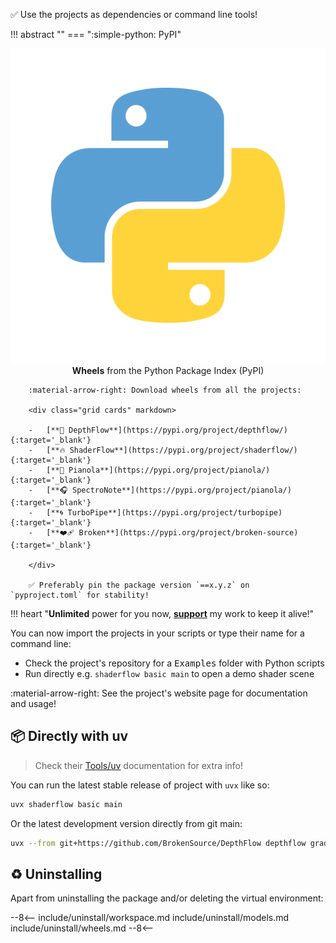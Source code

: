 
<style>
    /* More well-defined cards */
    .cards > ul > li {
        border: 2px solid var(--md-typeset-table-color) !important;
        padding: 0.5em !important;
    }
</style>

✅ Use the projects as dependencies or command line tools!

!!! abstract ""
    === ":simple-python: PyPI"
        <div align="center">
            <img class="os-logo" src="https://raw.githubusercontent.com/edent/SuperTinyIcons/master/images/svg/python.svg">
            <div>
                <b>Wheels</b> from the Python Package Index (PyPI)
            </div>
        </div>

        :material-arrow-right: Download wheels from all the projects:

        <div class="grid cards" markdown>

        -   [**🌊 DepthFlow**](https://pypi.org/project/depthflow/){:target='_blank'}
        -   [**🔥 ShaderFlow**](https://pypi.org/project/shaderflow/){:target='_blank'}
        -   [**🎹 Pianola**](https://pypi.org/project/pianola/){:target='_blank'}
        -   [**🎧 SpectroNote**](https://pypi.org/project/pianola/){:target='_blank'}
        -   [**🌀 TurboPipe**](https://pypi.org/project/turbopipe){:target='_blank'}
        -   [**❤️‍🩹 Broken**](https://pypi.org/project/broken-source){:target='_blank'}

        </div>

        ✅ Preferably pin the package version `==x.y.z` on `pyproject.toml` for stability!

!!! heart "**Unlimited** power for you now, [**support**](site:/about/sponsors) my work to keep it alive!"

You can now import the projects in your scripts or type their name for a command line:

- Check the project's repository for a <kbd>Examples</kbd> folder with Python scripts
- Run directly e.g. `shaderflow basic main` to open a demo shader scene

:material-arrow-right: See the project's website page for documentation and usage!

## 📦 Directly with uv

> Check their [Tools/uv](https://docs.astral.sh/uv/concepts/tools/) documentation for extra info!

You can run the latest stable release of project with `uvx` like so:

```sh title="Command"
uvx shaderflow basic main
```

Or the latest development version directly from git main:

```sh title="Command"
uvx --from git+https://github.com/BrokenSource/DepthFlow depthflow gradio
```

## ♻️ Uninstalling

Apart from uninstalling the package and/or deleting the virtual environment:

--8<--
include/uninstall/workspace.md
include/uninstall/models.md
include/uninstall/wheels.md
--8<--
